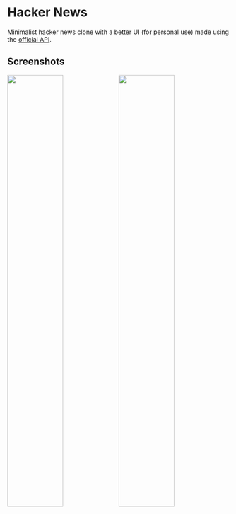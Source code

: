 # Hacker News

Minimalist hacker news clone with a better UI (for personal use) made using the [official API](https://github.com/HackerNews/API).

## Screenshots

<img width="50%" src="https://github.com/karanpratapsingh/hacker-news/assets/29705703/73659378-8ffb-4ba1-8c1e-63b3af6ef451" /><img width="50%" src="https://github.com/karanpratapsingh/hacker-news/assets/29705703/05c49e5c-d9f2-4824-b4d2-6a2b6e013624" />
